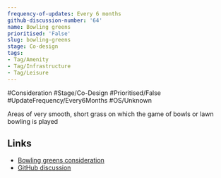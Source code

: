 ```yaml
---
frequency-of-updates: Every 6 months
github-discussion-number: '64'
name: Bowling greens
prioritised: 'False'
slug: bowling-greens
stage: Co-design
tags:
- Tag/Amenity
- Tag/Infrastructure
- Tag/Leisure
---
```


#Consideration #Stage/Co-Design #Prioritised/False #UpdateFrequency/Every6Months #OS/Unknown

Areas of very smooth, short grass on which the game of bowls or lawn bowling is played

## Links

* [Bowling greens consideration](https://design.planning.data.gov.uk/planning-consideration/bowling-greens)
* [GitHub discussion](https://github.com/digital-land/data-standards-backlog/discussions/64)